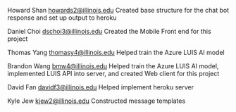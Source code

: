 Howard Shan
howards2@illinois.edu
Created base structure for the chat bot response and set up output to heroku

Daniel Choi
dschoi3@illinois.edu
Created the Mobile Front end for this project

Thomas Yang
thomasy4@illinois.edu
Helped train the Azure LUIS AI model

Brandon Wang
bmw4@illinois.edu
Helped train the Azure LUIS AI model, implemented LUIS API into server, and created Web client for this project

David Fan
davidf3@illinois.edu
Helped implement heroku server

Kyle Jew
kjew2@illinois.edu
Constructed message templates
